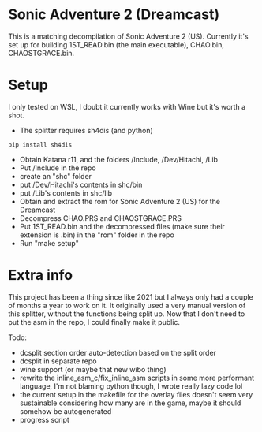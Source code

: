 # Sonic Adventure 2 (Dreamcast)
This is a matching decompilation of Sonic Adventure 2 (US).
Currently it's set up for building 1ST_READ.bin (the main executable), CHAO.bin, CHAOSTGRACE.bin.

# Setup
I only tested on WSL, I doubt it currently works with Wine but it's worth a shot.
- The splitter requires sh4dis (and python)
```
pip install sh4dis
```
- Obtain Katana r11, and the folders /Include, /Dev/Hitachi, /Lib
- Put /Include in the repo
- create an "shc" folder
- put /Dev/Hitachi's contents in shc/bin
- put /Lib's contents in shc/lib
- Obtain and extract the rom for Sonic Adventure 2 (US) for the Dreamcast
- Decompress CHAO.PRS and CHAOSTGRACE.PRS
- Put 1ST_READ.bin and the decompressed files (make sure their extension is .bin) in the "rom" folder in the repo
- Run "make setup"

# Extra info
This project has been a thing since like 2021 but I always only had a couple of months a year to work on it. It originally used a very manual version of this splitter,
without the functions being split up. Now that I don't need to put the asm in the repo, I could finally make it public.

Todo:
- dcsplit section order auto-detection based on the split order
- dcsplit in separate repo
- wine support (or maybe that new wibo thing)
- rewrite the inline_asm_c/fix_inline_asm scripts in some more performant language, I'm not blaming python though, I wrote really lazy code lol
- the current setup in the makefile for the overlay files doesn't seem very sustainable considering how many are in the game, maybe it should somehow be autogenerated
- progress script
